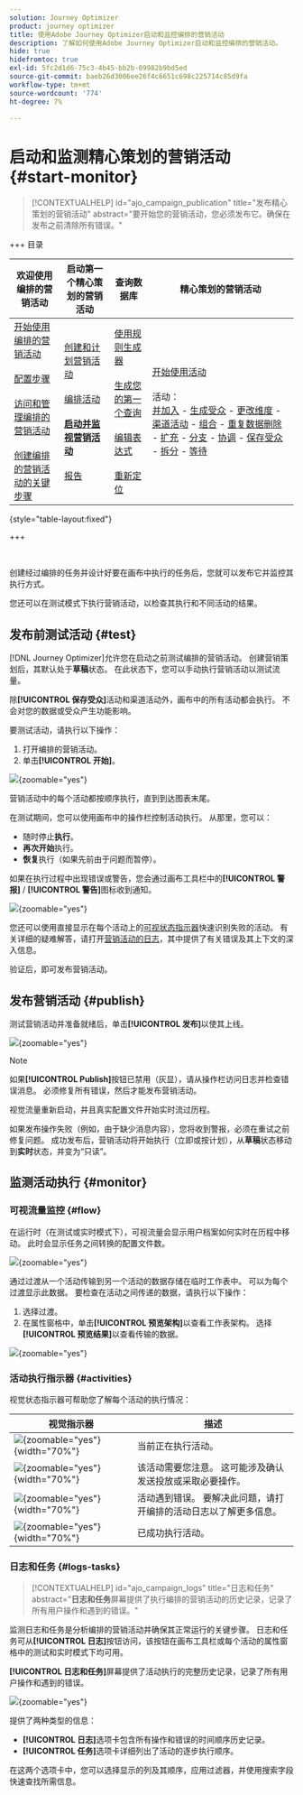 ```yaml
---
solution: Journey Optimizer
product: journey optimizer
title: 使用Adobe Journey Optimizer启动和监控编排的营销活动
description: 了解如何使用Adobe Journey Optimizer启动和监控编排的营销活动。
hide: true
hidefromtoc: true
exl-id: 5fc2d1d6-75c3-4b45-bb2b-09982b9bd5ed
source-git-commit: baeb26d3006ee26f4c6651c698c225714c85d9fa
workflow-type: tm+mt
source-wordcount: '774'
ht-degree: 7%

---
```


# 启动和监测精心策划的营销活动 {#start-monitor}

>[!CONTEXTUALHELP]
>id="ajo_campaign_publication"
>title="发布精心策划的营销活动"
>abstract="要开始您的营销活动，您必须发布它。确保在发布之前清除所有错误。"

+++ 目录

| 欢迎使用编排的营销活动 | 启动第一个精心策划的营销活动 | 查询数据库 | 精心策划的营销活动 |
|---|---|---|---|
| [开始使用编排的营销活动](gs-orchestrated-campaigns.md)<br/><br/>[配置步骤](configuration-steps.md)<br/><br/>[访问和管理编排的营销活动](access-manage-orchestrated-campaigns.md)<br/><br/>[创建编排的营销活动的关键步骤](gs-campaign-creation.md) | [创建和计划营销活动](create-orchestrated-campaign.md)<br/><br/>[编排活动](orchestrate-activities.md)<br/><br/><b>[启动并监视营销活动](start-monitor-campaigns.md)</b><br/><br/>[报告](reporting-campaigns.md) | [使用规则生成器](orchestrated-rule-builder.md)<br/><br/>[生成您的第一个查询](build-query.md)<br/><br/>[编辑表达式](edit-expressions.md)<br/><br/>[重新定位](retarget.md) | [开始使用活动](activities/about-activities.md)<br/><br/>活动：<br/>[并加入](activities/and-join.md) - [生成受众](activities/build-audience.md) - [更改维度](activities/change-dimension.md) - [渠道活动](activities/channels.md) - [组合](activities/combine.md) - [重复数据删除](activities/deduplication.md) - [扩充](activities/enrichment.md) - [分支](activities/fork.md) - [协调](activities/reconciliation.md) - [保存受众](activities/save-audience.md) - [拆分](activities/split.md) - [等待](activities/wait.md) |

{style="table-layout:fixed"}

+++

<br/>

创建经过编排的任务并设计好要在画布中执行的任务后，您就可以发布它并监控其执行方式。

您还可以在测试模式下执行营销活动，以检查其执行和不同活动的结果。

## 发布前测试活动 {#test}

[!DNL Journey Optimizer]允许您在启动之前测试编排的营销活动。 创建营销策划后，其默认处于&#x200B;**草稿**&#x200B;状态。 在此状态下，您可以手动执行营销活动以测试流量。

除&#x200B;**[!UICONTROL 保存受众]**&#x200B;活动和渠道活动外，画布中的所有活动都会执行。 不会对您的数据或受众产生功能影响。

要测试活动，请执行以下操作：

1. 打开编排的营销活动。
2. 单击&#x200B;**[!UICONTROL 开始]**。

![](assets/campaign-start.png){zoomable="yes"}

营销活动中的每个活动都按顺序执行，直到到达图表末尾。

在测试期间，您可以使用画布中的操作栏控制活动执行。 从那里，您可以：

* 随时停止&#x200B;**执行**。
* **再次开始**&#x200B;执行。
* **恢复**&#x200B;执行（如果先前由于问题而暂停）。

如果在执行过程中出现错误或警告，您会通过画布工具栏中的&#x200B;**[!UICONTROL 警报]** / **[!UICONTROL 警告]**&#x200B;图标收到通知。

![](assets/campaign-warning.png){zoomable="yes"}

您还可以使用直接显示在每个活动上的[可视状态指示器](#activities)快速识别失败的活动。 有关详细的疑难解答，请打开[营销活动的日志](#logs-tasks)，其中提供了有关错误及其上下文的深入信息。

验证后，即可发布营销活动。

## 发布营销活动 {#publish}

测试营销活动并准备就绪后，单击&#x200B;**[!UICONTROL 发布]**&#x200B;以使其上线。

![](assets/campaign-publish.png){zoomable="yes"}

>[!NOTE]
>
>如果&#x200B;**[!UICONTROL Publish]**&#x200B;按钮已禁用（灰显），请从操作栏访问日志并检查错误消息。 必须修复所有错误，然后才能发布营销活动。

视觉流量重新启动，并且真实配置文件开始实时流过历程。

如果发布操作失败（例如，由于缺少消息内容），您将收到警报，必须在重试之前修复问题。 成功发布后，营销活动将开始执行（立即或按计划），从&#x200B;**草稿**&#x200B;状态移动到&#x200B;**实时**&#x200B;状态，并变为“只读”。

## 监测活动执行 {#monitor}

### 可视流量监控 {#flow}

在运行时（在测试或实时模式下），可视流量会显示用户档案如何实时在历程中移动。 此时会显示任务之间转换的配置文件数。

![](assets/workflow-execution.png){zoomable="yes"}

通过过渡从一个活动传输到另一个活动的数据存储在临时工作表中。 可以为每个过渡显示此数据。 要检查在活动之间传递的数据，请执行以下操作：

1. 选择过渡。
1. 在属性窗格中，单击&#x200B;**[!UICONTROL 预览架构]**&#x200B;以查看工作表架构。 选择&#x200B;**[!UICONTROL 预览结果]**&#x200B;以查看传输的数据。

![](assets/transition.png){zoomable="yes"}

### 活动执行指示器 {#activities}

视觉状态指示器可帮助您了解每个活动的执行情况：

| 视觉指示器 | 描述 |
|-----|------------|
| ![](assets/activity-status-pending.png){zoomable="yes"}{width="70%"} | 当前正在执行活动。 |
| ![](assets/activity-status-orange.png){zoomable="yes"}{width="70%"} | 该活动需要您注意。 这可能涉及确认发送投放或采取必要操作。 |
| ![](assets/activity-status-red.png){zoomable="yes"}{width="70%"} | 活动遇到错误。 要解决此问题，请打开编排的活动日志以了解更多信息。 |
| ![](assets/activity-status-green.png){zoomable="yes"}{width="70%"} | 已成功执行活动。 |

### 日志和任务 {#logs-tasks}

>[!CONTEXTUALHELP]
>id="ajo_campaign_logs"
>title="日志和任务"
>abstract="**日志和任务**&#x200B;屏幕提供了执行编排的营销活动的历史记录，记录了所有用户操作和遇到的错误。"

监测日志和任务是分析编排的营销活动并确保其正常运行的关键步骤。 日志和任务可从&#x200B;**[!UICONTROL 日志]**&#x200B;按钮访问，该按钮在画布工具栏或每个活动的属性窗格中的测试和实时模式下均可用。

**[!UICONTROL 日志和任务]**&#x200B;屏幕提供了活动执行的完整历史记录，记录了所有用户操作和遇到的错误。

![](assets/workflow-logs.png){zoomable="yes"}

提供了两种类型的信息：

* **[!UICONTROL 日志]**&#x200B;选项卡包含所有操作和错误的时间顺序历史记录。
* **[!UICONTROL 任务]**&#x200B;选项卡详细列出了活动的逐步执行顺序。

在这两个选项卡中，您可以选择显示的列及其顺序，应用过滤器，并使用搜索字段快速查找所需信息。
